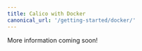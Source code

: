 ```yaml
---
title: Calico with Docker
canonical_url: '/getting-started/docker/'
---
```

More information coming soon!

